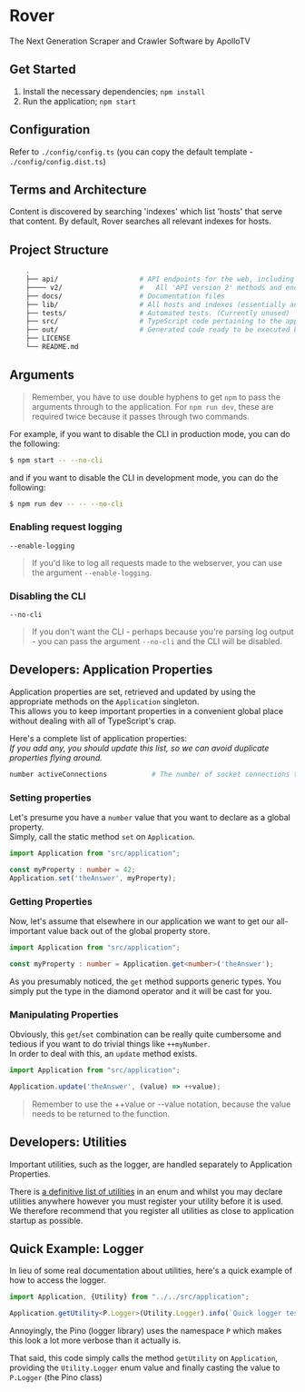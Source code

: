 # Rover
The Next Generation Scraper and Crawler Software by ApolloTV

## Get Started
1. Install the necessary dependencies; `npm install`
2. Run the application; `npm start`

## Configuration
Refer to `./config/config.ts` (you can copy the default template - `./config/config.dist.ts`)

## Terms and Architecture
Content is discovered by searching 'indexes' which list 'hosts' that serve that content. By default, Rover searches all relevant indexes for hosts.

## Project Structure
```bash
    .
    ├── api/                    # API endpoints for the web, including socket APIs.
    ├──── v2/                   #   All 'API version 2' methods and endpoints go here.
    ├── docs/                   # Documentation files
    ├── lib/                    # All hosts and indexes (essentially anything pertaining to third parties goes here).
    ├── tests/                  # Automated tests. (Currently unused)
    ├── src/                    # TypeScript code pertaining to the application itself.
    ├── out/                    # Generated code ready to be executed by the JavaScript interpreter.
    ├── LICENSE
    └── README.md
```

## Arguments
> Remember, you have to use double hyphens to get `npm` to pass the arguments through to the application.
> For `npm run dev`, these are required twice because it passes through two commands.

For example, if you want to disable the CLI in production mode, you can do the following:
```bash
$ npm start -- --no-cli
```

and if you want to disable the CLI in development mode, you can do the following:
```bash
$ npm run dev -- -- --no-cli
```

### Enabling request logging
`--enable-logging`

> If you'd like to log all requests made to the webserver, you can use the argument `--enable-logging`.

### Disabling the CLI
`--no-cli`

> If you don't want the CLI - perhaps because you're parsing log output - you can pass the argument `--no-cli` and the CLI will be disabled.

## Developers: Application Properties
Application properties are set, retrieved and updated by using the appropriate methods on the `Application` singleton.  
This allows you to keep important properties in a convenient global place without dealing with all of TypeScript's crap.

Here's a complete list of application properties:  
_If you add any, you should update this list, so we can avoid duplicate properties flying around._
```bash
number activeConnections           # The number of socket connections that are currently open with the server.
```

### Setting properties
Let's presume you have a `number` value that you want to declare as a global property.  
Simply, call the static method `set` on `Application`.
```typescript
import Application from "src/application";

const myProperty : number = 42;
Application.set('theAnswer', myProperty);
```

### Getting Properties
Now, let's assume that elsewhere in our application we want to get our all-important value back out of the global property store.
```typescript
import Application from "src/application";

const myProperty : number = Application.get<number>('theAnswer');
```
As you presumably noticed, the `get` method supports generic types. You simply put the type in the diamond operator and it will be cast for you.

### Manipulating Properties
Obviously, this `get`/`set` combination can be really quite cumbersome and tedious if you want to do trivial things like `++myNumber`.  
In order to deal with this, an `update` method exists.
```typescript
import Application from "src/application";

Application.update('theAnswer', (value) => ++value);
```
> Remember to use the ++value or --value notation, because the value needs to be returned to the function.

## Developers: Utilities
Important utilities, such as the logger, are handled separately to Application Properties.

There is [a definitive list of utilities](src/application.ts) in an enum and whilst you may declare utilities anywhere however you must register your utility before it is used. We therefore recommend that you register all utilities as close to application startup as possible.

## Quick Example: Logger
In lieu of some real documentation about utilities, here's a quick example of how to access the logger.
```typescript
import Application, {Utility} from "../../src/application";

Application.getUtility<P.Logger>(Utility.Logger).info(`Quick logger test!`);
```
Annoyingly, the Pino (logger library) uses the namespace `P` which makes this look a lot more verbose than it actually is.  

That said, this code simply calls the method `getUtility` on `Application`, providing the `Utility.Logger` enum value and finally casting the value to `P.Logger` (the Pino class)
